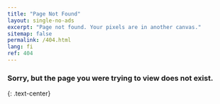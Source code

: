 ```yaml
---
title: "Page Not Found"
layout: single-no-ads
excerpt: "Page not found. Your pixels are in another canvas."
sitemap: false
permalink: /404.html
lang: fi
ref: 404
---
```


### Sorry, but the page you were trying to view does not exist.
{: .text-center}
